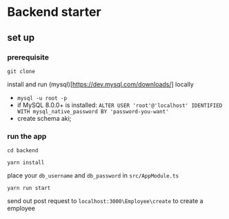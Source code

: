 # Backend starter
## set up
### prerequisite
`git clone `

install and run (mysql)[https://dev.mysql.com/downloads/] locally
* `mysql -u root -p`
* if MySQL 8.0.0+ is installed: `ALTER USER 'root'@'localhost' IDENTIFIED WITH mysql_native_password BY 'password-you-want'`
* create schema aki;

### run the app
`cd backend`

`yarn install`

place your `db_username` and `db_password` in `src/AppModule.ts`

`yarn run start`

send out post request to `localhost:3000\Employee\create` to create a employee



